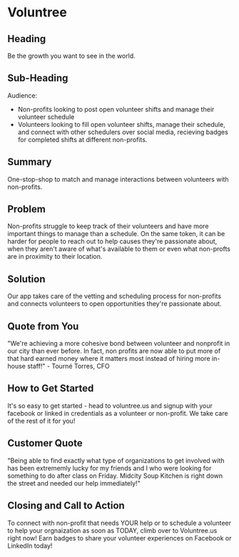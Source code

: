  # Voluntree #

## Heading ##
Be the growth you want to see in the world.

## Sub-Heading ##
Audience: 
* Non-profits looking to post open volunteer shifts and manage their volunteer schedule
* Volunteers looking to fill open volunteer shifts, manage their schedule, and connect with other schedulers over social media, recieving badges for completed shifts at different non-profits.

## Summary ##
One-stop-shop to match and manage interactions between volunteers with non-profits.

## Problem ##
Non-profits struggle to keep track of their volunteers and have more important things to manage than a schedule. On the same token, it can be harder for people to reach out to help causes they're passionate about, when they aren't aware of what's available to them or even what non-profts are in proximity to their location.

## Solution ##
Our app takes care of the vetting and scheduling process for non-profits and connects volunteers to open opportunities they're passionate about.

## Quote from You ##
 "We're achieving a more cohesive bond between volunteer and nonprofit in our city than ever before. In fact, non profits are now able to put more of that hard earned money where it matters most instead of hiring more in-house staff!" - Tourné Torres, CFO

## How to Get Started ##
 It's so easy to get started - head to voluntree.us and signup with your facebook or linked in credentials as a volunteer or non-profit. We take care of the rest of it for you!

## Customer Quote ##
"Being able to find exactly what type of organizations to get involved with has been extrememly lucky for my friends and I who were looking for something to do after class on Friday. Midcity Soup Kitchen is right down the street and needed our help immediately!"

## Closing and Call to Action ##
 To connect with non-profit that needs YOUR help or to schedule a volunteer to help your orgnaization as soon as TODAY, climb over to Voluntree.us right now! Earn badges to share your volunteer experiences on Facebook or LinkedIn today!

